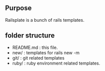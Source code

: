 
## Purpose

Railsplate is a bunch of rails templates.

## folder structure

- README.md : this file.
- new/ : templates for rails new -m
- git/ : git related templates
- ruby/ : ruby environment related templates.


